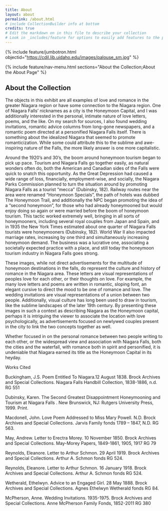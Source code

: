 ```yaml
---
title: About
layout: about
permalink: /about.html
# include CollectionBuilder info at bottom
credits: true
# Edit the markdown on in this file to describe your collection
# Look in _includes/feature for options to easily add features to the page
---
```


{% include feature/jumbotron.html objectid="https://cdil.lib.uidaho.edu/images/palouse_sm.jpg" %}

{% include feature/nav-menu.html sections="About the Collection;About the About Page" %}

## About the Collection

The objects in this exhibit are all examples of love and romance in the greater Niagara region or have some connection to the Niagara region. One of Niagara Falls’ nicknames as a city is the Honeymoon Capital, and I was additionally interested in the personal, intimate nature of love letters, poems, and the like. On my search for sources, I also found wedding invitations, romantic advice columns from long-gone newspapers, and a romantic poem directed at a personified Niagara Falls itself. There is something about the idealized Niagara that seemed to promote romanticization. While some could attribute this to the sublime and awe-inspiring nature of the Falls, the more likely answer is one more capitalistic. 

Around the 1920’s and 30’s, the boom around honeymoon tourism began to pick up pace. Tourism and Niagara Falls go together easily, as natural wonders often do, both the American and Canadian sides of the Falls were quick to snatch this opportunity. As the Great Depression had caused a wide range of loss, financially, employment-wise, and socially, the Niagara Parks Commission planned to turn the situation around by promoting Niagara Falls as a tourist “mecca” (Dubinsky, 182). Railway routes near the area were renamed “Honeymoon Specials”, the path of hotels was dubbed The Honeymoon Trail, and additionally the NPC began promoting the idea of a “second honeymoon”, for those who had already honeymooned but would enjoy doing so again or were married before the boom of honeymoon tourism. This tactic worked extremely well, bringing in all sorts of honeymooners, including several royal couples from Japan and Spain, and in 1935 the New York Times estimated about one quarter of Niagara Falls tourists were honeymooners (Dubinsky, 182). World War II also impacted marriage rates, increasing by one third and simultaneously increasing honeymoon demand. The business was a lucrative one, associating a societally expected practice with a place, and still today the honeymoon tourism industry in Niagara Falls goes strong.

These images, while not direct advertisements for the multitude of honeymoon destinations in the falls, do represent the culture and history of romance in the Niagara area. These letters are visual representations of peoples love for each other, or their thoughts on love. For example, the many love letters and poems are written in romantic, sloping font, an elegant cursive to direct the mood to be one of romance and love. The wedding invitations are visual representations of a union between two people. Additionally, visual culture has long been used to draw in tourism, like the sublime landscapes of the later 19th century. By presenting these images in such a context as describing Niagara as the Honeymoon capital, perhaps it is intriguing the viewer to associate the location with love psychologically, as advertisements focused on newlywed couples present in the city to link the two concepts together as well.

Whether focused in on the personal romance between two people writing to each other, or the widespread view and association with Niagara Falls, both the cities and the waterfall, with romance both in spirit and personified, it is undeniable that Niagara earned its title as the Honeymoon Capital in its heyday.

Works Cited

  Buckingham, J.S. Poem Entitled To Niagara.12 August 1838. Brock Archives and Special Collections. Niagara Falls Handbill Collection, 1838-1886, n.d. RG 551

Dubinsky, Karen. The Second Greatest Disappointment Honeymooning and Tourism at Niagara Falls . New Brunswick, NJ: Rutgers University Press, 1999. Print.

Macdonell, John. Love Poem Addressed to Miss Mary Powell. N.D. Brock Archives and Special Collections. Jarvis Family fonds 1789 – 1847, N.D. RG 563.

May, Andrew. Letter to Erectra Morey. 10 November 1850. Brock Archives and Special Collections. May-Morey Papers, 1849-1861, 1905, 1917 RG 79

Reynolds, Eleanore. Letter to Arthur Schmon. 29 April 1919. Brock Archives and Special Collections. Arthur A. Schmon fonds RG 524.

Reynolds, Eleanore. Letter to Arthur Schmon. 16 January 1918. Brock Archives and Special Collections. Arthur A. Schmon fonds RG 524.

Wetherald, Ethelwyn. Advice to an Engaged Girl. 28 May 1888. Brock Archives and Special Collections. Agnes Ethelwyn Wetherald fonds RG 84.

McPherson, Anne.  Wedding Invitations. 1935-1975. Brock Archives and Special Collections. Anne McPherson Family Fonds, 1852-2011 RG 380
